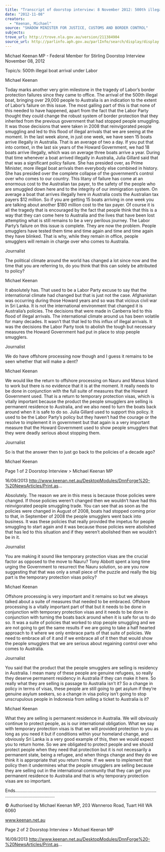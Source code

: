 ```yaml
---
title: "Transcript of doorstop interview: 8 November 2012: 500th illegal boat arrival under Labor"
date: "2012-11-08"
creators:
  - "Keenan, Michael"
source: "SHADOW MINISTER FOR JUSTICE, CUSTOMS AND BORDER CONTROL"
subjects:
trove_url: http://trove.nla.gov.au/version/211384904
source_url: http://parlinfo.aph.gov.au/parlInfo/search/display/display.w3p;query=Id%3A%22media/pressrel/2729388%22
---
```


 Michael Keenan MP - Federal Member for  Stirling Doorstop Interview November 08, 2012

 Topic/s: 500th illegal boat arrival under Labor 

 Michael Keenan

 Today marks another very grim milestone in the tragedy of Labor’s border protection failures since they came to office.  The arrival of the 500th illegal boat, bringing over 29,000 people to Australia is an indication to the extent of Labor’s failure  on this issue. The most galling part of this is that none of this needed to have happened, apart from the fact that the Labor  Party thought they could change the robust system of border protection that they inherited from the previous government  that had stopped people smuggling. It was those decisions that were taken in 2008 that reinvigorated people smuggling  and led to this flood of illegal arrivals that we are seeing at the moment. In the last week alone, in just one week, we have  seen 15 boats arrive illegally in Australia. That is an average of two a day. If you put that into context, in the last six years  of the Howard Government, we had 18 boats arrive illegally, which was on average three  boats arrive a year. During that  time whenever a boat arrived illegally in Australia, Julia Gillard said that that was a significant policy failure. She has  presided over, as Prime Minister, more illegal boat arrivals then everybody else combined in history. She has presided  over the complete collapse of the government’s control over who comes to our country. This litany of failure has come at  an enormous cost to the Australian tax payer, to the safety of the people who are smuggled down here and to the integrity  of our immigration system. On average a boat that arrives illegally here in Australia costs the Australian tax payers $12  million. So if you are getting 15 boats arriving in one week you are talking about another $180 million cost to the tax payer.  Of course it is all the tragedy that is encouraged by the fact that people think that this is a way that they can come here to  Australia and the lives that have been lost attempting what is still remains to be a very perilous journey. The Labor Party’s  failure on this issue is complete. They are now the problem. People smugglers have tested them time and time again and  time and time again they have blinked. That is why, while they remain in office, people smugglers will remain in charge  over who comes to Australia.

 Journalist

 The political climate around the world has changed a lot since now and the time that you are referring to, do you think that  this can solely be attributed to policy?

 Michael Keenan 

 It absolutely has. That used to be a Labor Party excuse to say that the international climate had changed but that is just  not the case. Afghanistan was occurring during those Howard years and so was that vicious civil war in Sri Lanka. It is not  the international environment that changed it is Australia’s policies. The decisions that were made in Canberra led to this  flood of illegal arrivals. The international climate around us has been volatile for many decades. It wasn’t that that led to  this influx of illegal arrivals. It was the decisions the Labor Party took to abolish the tough but necessary measures the  Howard Government had put in place to stop people smugglers. 

 Journalist

 We do have offshore processing now though and I guess it remains to be seen whether that will make a dent?

 Michael Keenan

 We would like the return to offshore processing on Nauru and Manus Island to work but there is no evidence that it is at  the moment. It really needs to be done in conjunction with the full suite of measures that the Howard Government used.  That is a return to temporary protection visas, which is vitally important because the product the people smugglers are  selling is permanent residence to Australia, and we also need to turn the boats back around when it is safe to do so. Julia  Gillard used to support this policy. It used to be the Labor Party’s policy but they  haven’t had the courage or the resolve to  implement it in government but that again is a very important measure that the Howard Government used to show people  smugglers that they were deadly serious about stopping them. 

 Journalist

 So is that the answer then to just go back to the policies of a decade ago? 

 Michael Keenan

 Page 1 of 2 Doorstop Interview > Michael Keenan MP

 16/09/2013 http://www.keenan.net.au/DesktopModules/DnnForge%20-%20NewsArticles/Print.as...

 Absolutely. The reason we are in this mess is because those policies were changed. If those policies weren’t changed  then we wouldn’t have had this reinvigorated people smuggling trade. You can see that as soon as the policies were  changed in August of 2008, boats had stopped coming prior to that, in September of 2008 the people smugglers went  back into business. It was these policies that really provided the impetus for people smuggling to start again and it was  because those policies were abolished that has led to this situation and if they weren’t abolished then we wouldn’t be in it.

 Journalist

 You are making it sound like temporary protection visas are the crucial factor as opposed to the move to Nauru? Tony  Abbott spent a long time urging the Government to resurrect the Nauru solution, so are you now suggesting that that was  only a small piece of the puzzle and really the big part is the temporary protection visas policy?

 Michael Keenan

 Offshore processing is very important and it remains so but we always talked about a suite of measures that needed to be  embraced. Offshore processing is a vitally important part of that but it needs to be done in conjunction with temporary  protection visas and it needs to be done in conjunction with turning the boats back around when it is safe for us to do so. It  was a suite of policies that worked to stop people smuggling and we are not going to get the same results if we are going  to take a half hearted approach to it where we only embrace parts of that suite of policies. We need to embrace all of it  and if we embrace all of it then that would show the people smugglers that we are serious about regaining control over  who comes to Australia.

 Journalist

 You said that the product that the people smugglers are selling is residency in Australia. I mean many of these people are  genuine refugees, so really they deserve permanent residency in Australia if they can make it here. So really what they  are selling is passage to Australia isn’t it? So a change in policy in terms of visas, these people are still going to get  asylum if they’re genuine asylum seekers, so a change in visa policy isn’t going to stop unscrupulous people in Indonesia  from selling a ticket to Australia is it?

 Michael Keenan

 What they are selling is permanent residence in Australia. We will obviously continue to protect people, as is our  international obligation. What we say with temporary protection visas is that we will provided protection to you as long as  you need it but if conditions within your homeland change, and obviously Sri Lanka is a very good example of this,  then  we would expect you to return home. So we are obligated to protect people and we should protect people when they need  that protection but it is not necessarily a permanent state, being a refugee, and when things change and they do we think  it is appropriate that you return home. If we were to implement that policy then it undermines what the people smugglers  are selling because they are selling out in the international community that they can get you permanent residence to  Australia and that is why temporary protection visas are so important. 

 Ends……………………………………………………………………………………………………………………………………….

 © Authorised by Michael Keenan MP, 203 Wanneroo Road, Tuart Hill WA 6060

 www.keenan.net.au

 Page 2 of 2 Doorstop Interview > Michael Keenan MP

 16/09/2013 http://www.keenan.net.au/DesktopModules/DnnForge%20-%20NewsArticles/Print.as...

